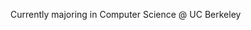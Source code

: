 Currently majoring in Computer Science @ UC Berkeley

<!---
adriankwann/adriankwann is a ✨ special ✨ repository because its `README.md` (this file) appears on your GitHub profile.
You can click the Preview link to take a look at your changes.
--->
